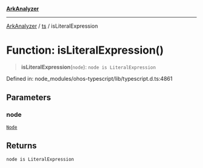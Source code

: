 [**ArkAnalyzer**](../../../../README.md)

***

[ArkAnalyzer](../../../../globals.md) / [ts](../README.md) / isLiteralExpression

# Function: isLiteralExpression()

> **isLiteralExpression**(`node`): `node is LiteralExpression`

Defined in: node\_modules/ohos-typescript/lib/typescript.d.ts:4861

## Parameters

### node

[`Node`](../interfaces/Node.md)

## Returns

`node is LiteralExpression`
